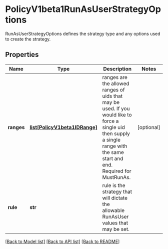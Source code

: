# PolicyV1beta1RunAsUserStrategyOptions

RunAsUserStrategyOptions defines the strategy type and any options used to create the strategy.
## Properties
Name | Type | Description | Notes
------------ | ------------- | ------------- | -------------
**ranges** | [**list[PolicyV1beta1IDRange]**](PolicyV1beta1IDRange.md) | ranges are the allowed ranges of uids that may be used. If you would like to force a single uid then supply a single range with the same start and end. Required for MustRunAs. | [optional] 
**rule** | **str** | rule is the strategy that will dictate the allowable RunAsUser values that may be set. | 

[[Back to Model list]](../README.md#documentation-for-models) [[Back to API list]](../README.md#documentation-for-api-endpoints) [[Back to README]](../README.md)


